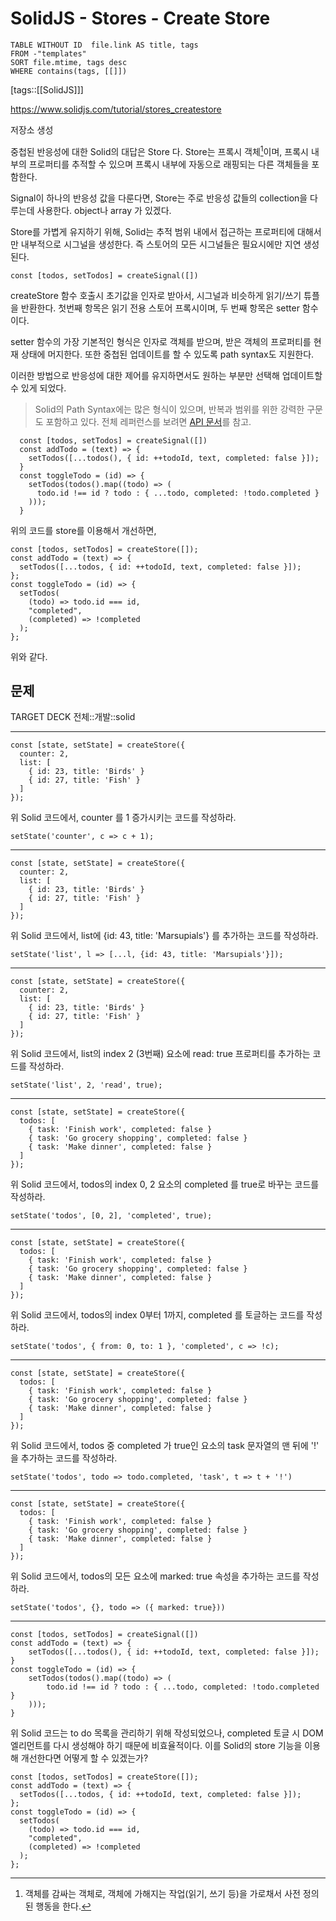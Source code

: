 # SolidJS - Stores - Create Store

<!--Basic Template V0.0.2 Start -->
```dataview
TABLE WITHOUT ID  file.link AS title, tags
FROM -"templates"
SORT file.mtime, tags desc
WHERE contains(tags, [[]])
```
<!--Basic Template V0.0.2 End -->
[tags::[[SolidJS]]]

https://www.solidjs.com/tutorial/stores_createstore

저장소 생성

중첩된 반응성에 대한 Solid의 대답은 Store 다. Store는 프록시 객체[^프록시]이며, 프록시 내부의 프로퍼티를 추적할 수 있으며 프록시 내부에 자동으로 래핑되는 다른 객체들을 포함한다.


[^프록시]: 객체를 감싸는 객체로, 객체에 가해지는 작업(읽기, 쓰기 등)을 가로채서 사전 정의된 행동을 한다. 

Signal이 하나의 반응성 값을 다룬다면, Store는 주로 반응성 값들의 collection을 다루는데 사용한다. object나 array 가 있겠다.

Store를 가볍게 유지하기 위해, Solid는 추적 범위 내에서 접근하는 프로퍼티에 대해서만 내부적으로 시그널을 생성한다. 즉 스토어의 모든 시그널들은 필요시에만 지연 생성된다.

```tsx
const [todos, setTodos] = createSignal([])
```

createStore 함수 호출시 초기값을 인자로 받아서, 시그널과 비슷하게 읽기/쓰기 튜플을 반환한다. 첫번째 항목은 읽기 전용 스토어 프록시이며, 두 번째 항목은 setter 함수이다.

setter 함수의 가장 기본적인 형식은 인자로 객체를 받으며, 받은 객체의 프로퍼티를 현재 상태에 머지한다. 또한 중첩된 업데이트를 할 수 있도록 path syntax도 지원한다.

이러한 방법으로 반응성에 대한 제어를 유지하면서도 원하는 부분만 선택해 업데이트할 수 있게 되었다.

> Solid의 Path Syntax에는 많은 형식이 있으며, 반복과 범위를 위한 강력한 구문도 포함하고 있다. 전체 레퍼런스를 보려면 [API 문서](https://www.solidjs.com/docs/latest/api#updating-stores)를 참고.

```tsx
  const [todos, setTodos] = createSignal([])
  const addTodo = (text) => {
    setTodos([...todos(), { id: ++todoId, text, completed: false }]);
  }
  const toggleTodo = (id) => {
    setTodos(todos().map((todo) => (
      todo.id !== id ? todo : { ...todo, completed: !todo.completed }
    )));
  }
```

위의 코드를 store를 이용해서 개선하면,

```tsx
const [todos, setTodos] = createStore([]);
const addTodo = (text) => {
  setTodos([...todos, { id: ++todoId, text, completed: false }]);
};
const toggleTodo = (id) => {
  setTodos(
    (todo) => todo.id === id,
    "completed",
    (completed) => !completed
  );
};
```

위와 같다.

## 문제

TARGET DECK
전체::개발::solid

---

<!--ankiQ-->

```tsx
const [state, setState] = createStore({
  counter: 2,
  list: [
    { id: 23, title: 'Birds' }
    { id: 27, title: 'Fish' }
  ]
});
```

위 Solid 코드에서, counter 를 1 증가시키는 코드를 작성하라.

<!--ankiA-->

```tsx
setState('counter', c => c + 1);
```

<!--ankiE-->
<!--ID: 1665038687117-->


---

<!--ankiQ-->

```tsx
const [state, setState] = createStore({
  counter: 2,
  list: [
    { id: 23, title: 'Birds' }
    { id: 27, title: 'Fish' }
  ]
});
```

위 Solid 코드에서, list에 {id: 43, title: 'Marsupials'} 를 추가하는 코드를 작성하라.

<!--ankiA-->

```tsx
setState('list', l => [...l, {id: 43, title: 'Marsupials'}]);
```

<!--ankiE-->
<!--ID: 1665038687160-->

---

<!--ankiQ-->

```tsx
const [state, setState] = createStore({
  counter: 2,
  list: [
    { id: 23, title: 'Birds' }
    { id: 27, title: 'Fish' }
  ]
});
```

위 Solid 코드에서, list의 index 2 (3번째) 요소에 read: true 프로퍼티를 추가하는 코드를 작성하라.

<!--ankiA-->

```tsx
setState('list', 2, 'read', true);
```

<!--ankiE-->
<!--ID: 1665038687168-->

---

<!--ankiQ-->

```tsx
const [state, setState] = createStore({
  todos: [
    { task: 'Finish work', completed: false }
    { task: 'Go grocery shopping', completed: false }
    { task: 'Make dinner', completed: false }
  ]
});
```

위 Solid 코드에서, todos의 index 0, 2 요소의 completed 를 true로 바꾸는 코드를 작성하라.

<!--ankiA-->

```tsx
setState('todos', [0, 2], 'completed', true);
```

<!--ankiE-->
<!--ID: 1665038687173-->

---

<!--ankiQ-->

```tsx
const [state, setState] = createStore({
  todos: [
    { task: 'Finish work', completed: false }
    { task: 'Go grocery shopping', completed: false }
    { task: 'Make dinner', completed: false }
  ]
});
```

위 Solid 코드에서, todos의 index 0부터 1까지,  completed 를 토글하는 코드를 작성하라.

<!--ankiA-->

```tsx
setState('todos', { from: 0, to: 1 }, 'completed', c => !c);
```

<!--ankiE-->
<!--ID: 1665038687177-->

---

<!--ankiQ-->

```tsx
const [state, setState] = createStore({
  todos: [
    { task: 'Finish work', completed: false }
    { task: 'Go grocery shopping', completed: false }
    { task: 'Make dinner', completed: false }
  ]
});
```

위 Solid 코드에서,  todos 중 completed 가 true인 요소의 task 문자열의 맨 뒤에 '!' 을 추가하는 코드를 작성하라.

<!--ankiA-->

```tsx
setState('todos', todo => todo.completed, 'task', t => t + '!')
```

<!--ankiE-->
<!--ID: 1665038687181-->

---

<!--ankiQ-->

```tsx
const [state, setState] = createStore({
  todos: [
    { task: 'Finish work', completed: false }
    { task: 'Go grocery shopping', completed: false }
    { task: 'Make dinner', completed: false }
  ]
});
```

위 Solid 코드에서, todos의 모든 요소에 marked: true 속성을 추가하는 코드를 작성하라.

<!--ankiA-->

```tsx
setState('todos', {}, todo => ({ marked: true}))
```

<!--ankiE-->
<!--ID: 1665038687186-->

---

<!--ankiQ-->

```tsx
const [todos, setTodos] = createSignal([])
const addTodo = (text) => {
	setTodos([...todos(), { id: ++todoId, text, completed: false }]);
}
const toggleTodo = (id) => {
	setTodos(todos().map((todo) => (
		todo.id !== id ? todo : { ...todo, completed: !todo.completed }
	)));
}
```

위 Solid 코드는 to do 목록을 관리하기 위해 작성되었으나, completed 토글 시 DOM 엘리먼트를 다시 생성해야 하기 때문에 비효율적이다. 이를 Solid의 store 기능을 이용해 개선한다면 어떻게 할 수 있겠는가?

<!--ankiA-->

```tsx
const [todos, setTodos] = createStore([]);
const addTodo = (text) => {
  setTodos([...todos, { id: ++todoId, text, completed: false }]);
};
const toggleTodo = (id) => {
  setTodos(
    (todo) => todo.id === id,
    "completed",
    (completed) => !completed
  );
};
```

<!--ankiE-->
<!--ID: 1665038687191-->
